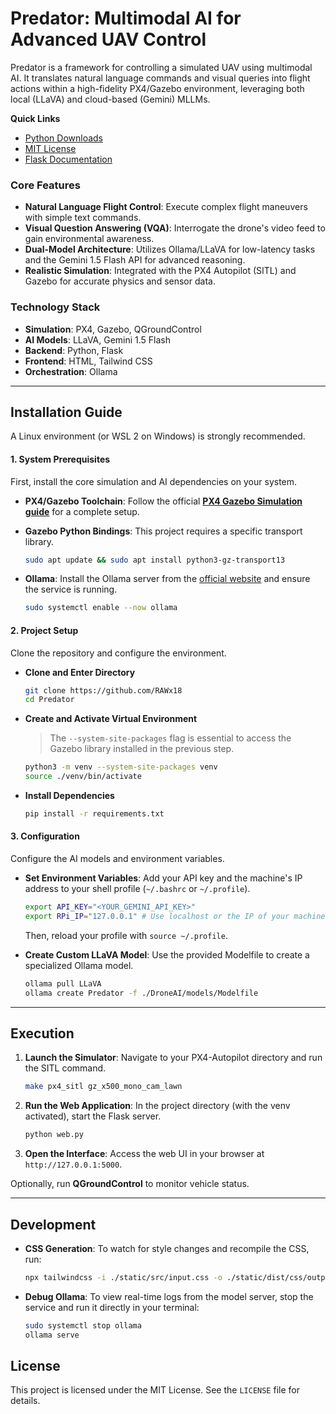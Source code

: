 # Predator: Multimodal AI for Advanced UAV Control

Predator is a framework for controlling a simulated UAV using multimodal AI. It translates natural language commands and visual queries into flight actions within a high-fidelity PX4/Gazebo environment, leveraging both local (LLaVA) and cloud-based (Gemini) MLLMs.

**Quick Links**

- [Python Downloads](https://www.python.org/downloads/)
- [MIT License](https://opensource.org/licenses/MIT)
- [Flask Documentation](https://flask.palletsprojects.com/)

### Core Features

  - **Natural Language Flight Control**: Execute complex flight maneuvers with simple text commands.
  - **Visual Question Answering (VQA)**: Interrogate the drone's video feed to gain environmental awareness.
  - **Dual-Model Architecture**: Utilizes Ollama/LLaVA for low-latency tasks and the Gemini 1.5 Flash API for advanced reasoning.
  - **Realistic Simulation**: Integrated with the PX4 Autopilot (SITL) and Gazebo for accurate physics and sensor data.

### Technology Stack

  - **Simulation**: PX4, Gazebo, QGroundControl
  - **AI Models**: LLaVA, Gemini 1.5 Flash
  - **Backend**: Python, Flask
  - **Frontend**: HTML, Tailwind CSS
  - **Orchestration**: Ollama

-----

## Installation Guide

A Linux environment (or WSL 2 on Windows) is strongly recommended.

#### 1\. System Prerequisites

First, install the core simulation and AI dependencies on your system.

  - **PX4/Gazebo Toolchain**: Follow the official **[PX4 Gazebo Simulation guide](https://docs.px4.io/main/en/sim_gazebo_gz/)** for a complete setup.

  - **Gazebo Python Bindings**: This project requires a specific transport library.

    ```bash
    sudo apt update && sudo apt install python3-gz-transport13
    ```

  - **Ollama**: Install the Ollama server from the [official website](https://ollama.com/) and ensure the service is running.

    ```bash
    sudo systemctl enable --now ollama
    ```

#### 2\. Project Setup

Clone the repository and configure the environment.

  - **Clone and Enter Directory**
    ```bash
    git clone https://github.com/RAWx18
    cd Predator
    ```
  - **Create and Activate Virtual Environment**
    > The `--system-site-packages` flag is essential to access the Gazebo library installed in the previous step.
    ```bash
    python3 -m venv --system-site-packages venv
    source ./venv/bin/activate
    ```
  - **Install Dependencies**
    ```bash
    pip install -r requirements.txt
    ```

#### 3\. Configuration

Configure the AI models and environment variables.

  - **Set Environment Variables**: Add your API key and the machine's IP address to your shell profile (`~/.bashrc` or `~/.profile`).

    ```bash
    export API_KEY="<YOUR_GEMINI_API_KEY>"
    export RPi_IP="127.0.0.1" # Use localhost or the IP of your machine
    ```

    Then, reload your profile with `source ~/.profile`.

  - **Create Custom LLaVA Model**: Use the provided Modelfile to create a specialized Ollama model.

    ```bash
    ollama pull LLaVA
    ollama create Predator -f ./DroneAI/models/Modelfile
    ```

-----

## Execution

1.  **Launch the Simulator**: Navigate to your PX4-Autopilot directory and run the SITL command.

    ```bash
    make px4_sitl gz_x500_mono_cam_lawn
    ```

2.  **Run the Web Application**: In the project directory (with the venv activated), start the Flask server.

    ```bash
    python web.py
    ```

3.  **Open the Interface**: Access the web UI in your browser at `http://127.0.0.1:5000`.

Optionally, run **QGroundControl** to monitor vehicle status.

-----

## Development

  - **CSS Generation**: To watch for style changes and recompile the CSS, run:
    ```bash
    npx tailwindcss -i ./static/src/input.css -o ./static/dist/css/output.css --watch
    ```
  - **Debug Ollama**: To view real-time logs from the model server, stop the service and run it directly in your terminal:
    ```bash
    sudo systemctl stop ollama
    ollama serve
    ```

## License

This project is licensed under the MIT License. See the `LICENSE` file for details.